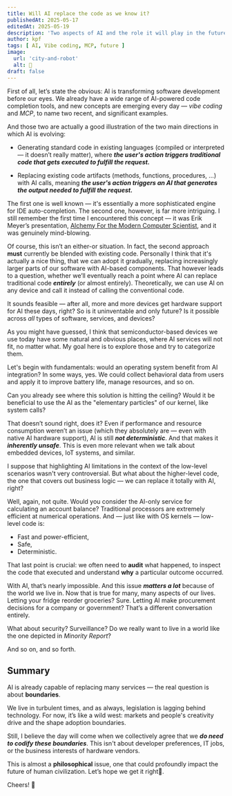 ```yaml
---
title: Will AI replace the code as we know it?
publishedAt: 2025-05-17
editedAt: 2025-05-19
description: 'Two aspects of AI and the role it will play in the future'
author: kpf
tags: [ AI, Vibe coding, MCP, future ]
image:
  url: 'city-and-robot'
  alt: 🤖
draft: false
---
```


First of all, let’s state the obvious:
AI is transforming software development before our eyes.
We already have a wide range of AI-powered code completion tools,
and new concepts are emerging every day — _vibe coding_ and _MCP_,
to name two recent, and significant examples.

And those two are actually a good illustration of the two main directions in which AI is evolving:

- Generating standard code in existing languages (compiled or interpreted — it doesn’t really matter), 
  where ***the user's action triggers traditional code that gets executed to fulfill the request.***

- Replacing existing code artifacts (methods, functions, procedures, ...)
  with AI calls, meaning ***the user's action triggers an AI that generates the output needed to fulfill the request.***

The first one is well known — it's essentially a more sophisticated engine for IDE auto-completion.
The second one, however, is far more intriguing.
I still remember the first time I encountered this concept — it was Erik Meyer’s presentation,
[Alchemy For the Modern Computer Scientist](https://www.youtube.com/watch?v=6NXHIRyQOC8),
and it was genuinely mind-blowing.

Of course, this isn’t an either-or situation.
In fact, the second approach **must** currently be blended with existing code.
Personally I think that it's actually a nice thing, that we can adopt it gradually,
replacing increasingly larger parts of our software with AI-based components.
That however leads to a question,
whether we’ll eventually reach a point where AI can replace traditional code ***entirely*** (or almost entirely).
Theoretically, we can use AI on any device and call it instead of calling the conventional code.

It sounds feasible — after all, more and more devices get hardware support for AI these days, right?
So is it uninventable and only future?
Is it possible across _all_ types of software, services, and devices?

As you might have guessed,
I think that semiconductor-based devices we use today have some natural and obvious places,
where AI services will not fit, no matter what.
My goal here is to explore those and try to categorize them.

Let's begin with fundamentals:
would an operating system benefit from AI integration?
In some ways, yes.
We could collect behavioral data from users
and apply it to improve battery life, manage resources, and so on.

Can you already see where this solution is hitting the ceiling?
Would it be beneficial to use the AI as the "elementary particles" of our kernel, like system calls?

That doesn’t sound right, does it?
Even if performance and resource consumption weren’t an issue
(which they absolutely are — even with native AI hardware support),
AI is still ***not deterministic***.
And that makes it ***inherently unsafe***.
This is even more relevant when we talk about embedded devices, IoT systems, and similar.

I suppose that highlighting AI limitations in the context of the low-level scenarios wasn't very controversial.
But what about the higher-level code, the one that covers out business logic —
we can replace it totally with AI, right?

Well, again, not quite.
Would you consider the AI-only service for calculating an account balance?
Traditional processors are extremely efficient at numerical operations.
And — just like with OS kernels — low-level code is:

- Fast and power-efficient,
- Safe,
- Deterministic.

That last point is crucial:
we often need to **audit** what happened, 
to inspect the code that executed and understand **why** a particular outcome occurred.

With AI, that’s nearly impossible.
And this issue ***matters a lot*** because of the world we live in.
Now that is true for many, many aspects of our lives. 
Letting your fridge reorder groceries? Sure.
Letting AI make procurement decisions for a company or government?
That’s a different conversation entirely.

What about security? Surveillance?
Do we really want to live in a world like the one depicted in _Minority Report_?


And so on, and so forth.

## Summary

AI is already capable of replacing many services —
the real question is about **boundaries**.

We live in turbulent times, and as always,
legislation is lagging behind technology.
For now, it’s like a wild west: markets and people's creativity drive and the shape adoption boundaries.

Still, I believe the day will come when we collectively agree that we ***do need to codify these boundaries***.
This isn't about developer preferences, IT jobs, or the business interests of hardware vendors.

This is almost a **philosophical** issue,
one that could profoundly impact the future of human civilization.
Let’s hope we get it right🤞.

Cheers! 🖖

